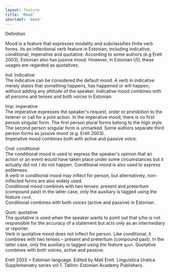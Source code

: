 ```yaml
---
layout: feature
title: 'Mood'
shortdef: 'mood'
---
```

Definition


Mood is a feature that expresses modality and subclassifies finite verb forms. Its an inflectional verb feature in Estonian, including indicative, conditional, imperative and quotative. According to some authors (e.g Erelt 2003), Estonian also has jussive mood. However, in Estonian UD, these usages are regarded as quotatives.<br/>

Ind: Indicative<br/>
The indicative can be considered the default mood. A verb in indicative merely states that something happens, has happened or will happen, without adding any attitude of the speaker. Indicative mood combines with all persons and tenses and both voices in Estonian.<br/>

Imp: imperative<br/>
The imperative expresses the speaker's request, order or prohibition to the listener  or call for a joint action.
In the imperative mood, there is no first person singular form. The first person plural forms belong to the high style. The second person singular form is unmarked. Some authors separate third person forms as jussive mood (e.g. Erelt 2003).<br/>
Imperative mood combines both with active and passive voice.<br/>

Cnd: conditional<br/>
The conditional mood is used to express the speaker's opinion that an action or an event would have taken place under some circumstances but it actually did not / do not happen.  Conditional mood is also used to express politeness.<br/>
A verb in conditional mood may inflect for person, but alternatively, non-inflected forms are also widely used.<br/>
Conditional mood combines with two tenses: present and preteritum (compound past) In the latter case, only the auxiliary is tagged using the feature <code>cond</code>.<br/>
Conditional combines with both voices (active and passive) in Estonian.<br/>

Quot: quotative<br/>
The quotative is used when the speaker wants to point out that s/he is not responsible for the accuracy of a statement but acts only as an intermediary or reporter.<br/>
Verb in quotative mood does not inflect for person. Like conditional, it combines with two tenses – present and preteritum (compound past). In the latter case, only the auxiliary is tagged using the feature <code>quot</code>.
Quotative combines with both voices, active and passive.<br/>

Erelt 2003 = Estonian language. Edited by Mati Erelt. Linguistica Uralica Supplemenatry series vol 1. Tallinn: Estonian Academy Publishers.
<!-- Interlanguage links updated Út zář 29 20:23:08 CEST 2020 -->
